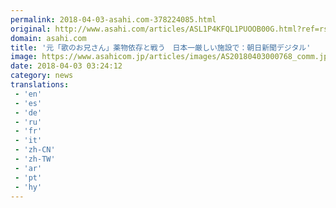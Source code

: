 ```yaml
---
permalink: 2018-04-03-asahi.com-378224085.html
original: http://www.asahi.com/articles/ASL1P4KFQL1PUOOB00G.html?ref=rss
domain: asahi.com
title: '元「歌のお兄さん」薬物依存と戦う　日本一厳しい施設で：朝日新聞デジタル'
image: https://www.asahicom.jp/articles/images/AS20180403000768_comm.jpg
date: 2018-04-03 03:24:12
category: news
translations: 
 - 'en'
 - 'es'
 - 'de'
 - 'ru'
 - 'fr'
 - 'it'
 - 'zh-CN'
 - 'zh-TW'
 - 'ar'
 - 'pt'
 - 'hy'
---
```


